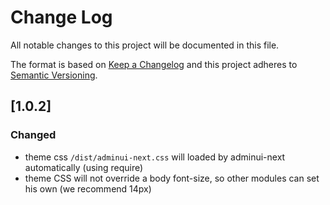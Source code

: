# Change Log
All notable changes to this project will be documented in this file.

The format is based on [Keep a Changelog](http://keepachangelog.com/)
and this project adheres to [Semantic Versioning](http://semver.org/).

## [1.0.2]
### Changed
- theme css `/dist/adminui-next.css` will loaded by adminui-next automatically (using require)
- theme CSS will not override a body font-size, so other modules can set his own (we recommend 14px)
